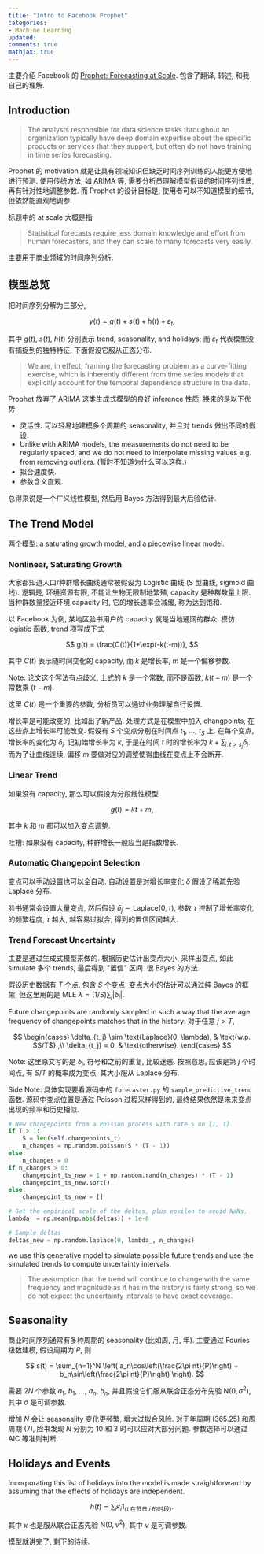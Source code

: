 ```yaml
---
title: "Intro to Facebook Prophet"
categories: 
- Machine Learning
updated:
comments: true
mathjax: true
---
```


主要介绍 Facebook 的 [Prophet: Forecasting at Scale](https://facebook.github.io/prophet/). 包含了翻译, 转述, 和我自己的理解. 

<!-- more -->

## Introduction

> The analysts responsible for data science tasks throughout an organization typically have deep domain expertise about the specific products or services that they support, but often do not have training in time series forecasting.

Prophet 的 motivation 就是让具有领域知识但缺乏时间序列训练的人能更方便地进行预测. 使用传统方法, 如 ARIMA 等, 需要分析员理解模型假设的时间序列性质, 再有针对性地调整参数. 而 Prophet 的设计目标是, 使用者可以不知道模型的细节, 但依然能直观地调参.

标题中的 at scale 大概是指

> Statistical forecasts require less domain knowledge and effort from human forecasters, and they can scale to many forecasts very easily.

主要用于商业领域的时间序列分析.

## 模型总览

把时间序列分解为三部分,

$$
y(t) = g(t) + s(t) + h(t) + \varepsilon_t,
$$

其中 $g(t)$, $s(t)$, $h(t)$ 分别表示 trend, seasonality, and holidays; 而 $\varepsilon_t$ 代表模型没有捕捉到的独特特征, 下面假设它服从正态分布.

> We are, in effect, framing the forecasting problem as a curve-fitting exercise, which is inherently different from time series models that explicitly account for the temporal dependence structure in the data. 

Prophet 放弃了 ARIMA 这类生成式模型的良好 inference 性质, 换来的是以下优势

- 灵活性: 可以轻易地建模多个周期的 seasonality, 并且对 trends 做出不同的假设.
- Unlike with ARIMA models, the measurements do not need to be regularly spaced, and we do not need to interpolate missing values e.g. from removing outliers. (暂时不知道为什么可以这样.)
- 拟合速度快.
- 参数含义直观.

总得来说是一个广义线性模型, 然后用 Bayes 方法得到最大后验估计.

## The Trend Model

两个模型: a saturating growth model, and a piecewise linear model.

### Nonlinear, Saturating Growth

大家都知道人口/种群增长曲线通常被假设为 Logistic 曲线 (S 型曲线, sigmoid 曲线). 逻辑是, 环境资源有限, 不能让生物无限制地繁殖, capacity 是种群数量上限. 当种群数量接近环境 capacity 时, 它的增长速率会减缓, 称为达到饱和.

以 Facebook 为例, 某地区脸书用户的 capacity 就是当地通网的群众. 模仿 logistic 函数, trend 项写成下式

$$
g(t) = \frac{C(t)}{1+\exp(-k(t-m))},
$$

其中 $C(t)$ 表示随时间变化的 capacity, 而 $k$ 是增长率, $m$ 是一个偏移参数. 

Note: 论文这个写法有点歧义, 上式的 $k$ 是一个常数, 而不是函数, $k(t-m)$ 是一个常数乘 $(t-m)$.

这里 $C(t)$ 是一个重要的参数, 分析员可以通过业务理解自行设置.

增长率是可能改变的, 比如出了新产品. 处理方式是在模型中加入 changpoints, 在这些点上增长率可能改变. 假设有 $S$ 个变点分别在时间点 $t_1$, $\dots$, $t_S$ 上. 在每个变点, 增长率的变化为 $\delta_j$. 记初始增长率为 $k$, 于是在时间 $t$ 时的增长率为 $k+\sum_{j\colon t>s_j} \delta_j$. 而为了让曲线连续, 偏移 $m$ 要做对应的调整使得曲线在变点上不会断开.

### Linear Trend

如果没有 capacity, 那么可以假设为分段线性模型

$$
g(t) = kt + m,
$$

其中 $k$ 和 $m$ 都可以加入变点调整.

吐槽: 如果没有 capacity, 种群增长一般应当是指数增长. 

### Automatic Changepoint Selection

变点可以手动设置也可以全自动. 自动设置是对增长率变化 $\delta$ 假设了稀疏先验 Laplace 分布.

脸书通常会设置大量变点, 然后假设 $\delta_j \sim \text{Laplace}(0, \tau)$, 参数 $\tau$ 控制了增长率变化的频繁程度, $\tau$ 越大, 越容易过拟合, 得到的置信区间越大.

###  Trend Forecast Uncertainty

主要是通过生成式模型来做的. 根据历史估计出变点大小, 采样出变点, 如此 simulate 多个 trends, 最后得到 "置信" 区间. 很 Bayes 的方法.

假设历史数据有 $T$ 个点, 包含 $S$ 个变点. 变点大小的估计可以通过纯 Bayes 的框架, 但这里用的是 MLE $\lambda = (1/S) \sum_j \vert\delta_j \vert$.

Future changepoints are randomly sampled in such a way that the average frequency of changepoints matches that in the history: 对于任意 $j > T$,

$$
\begin{cases}
\delta_{t_j} \sim \text{Laplace}(0, \lambda), & \text{w.p. $S/T$} ,\\
\delta_{t_j} = 0, & \text{otherwise}.
\end{cases}
$$

Note: 这里原文写的是 $\delta_j$, 符号和之前的重复, 比较迷惑. 按照意思, 应该是第 $j$ 个时间点, 有 $S/T$ 的概率成为变点, 其大小服从 Laplace 分布.

Side Note: 具体实现要看源码中的 `forecaster.py` 的 `sample_predictive_trend` 函数. 源码中变点位置是通过 Poisson 过程采样得到的, 最终结果依然是未来变点出现的频率和历史相似.

```python
# New changepoints from a Poisson process with rate S on [1, T]
if T > 1:
    S = len(self.changepoints_t)
    n_changes = np.random.poisson(S * (T - 1))
else:
    n_changes = 0
if n_changes > 0:
    changepoint_ts_new = 1 + np.random.rand(n_changes) * (T - 1)
    changepoint_ts_new.sort()
else:
    changepoint_ts_new = []

# Get the empirical scale of the deltas, plus epsilon to avoid NaNs.
lambda_ = np.mean(np.abs(deltas)) + 1e-8

# Sample deltas
deltas_new = np.random.laplace(0, lambda_, n_changes)
```

we use this generative model to simulate possible future trends and use the simulated trends to compute uncertainty intervals.

> The assumption that the trend will continue to change with the same frequency and magnitude as it has in the history is fairly strong, so we do not expect the uncertainty intervals to have exact coverage.

## Seasonality

商业时间序列通常有多种周期的 seasonality (比如周, 月, 年). 主要通过 Fouries 级数建模, 假设周期为 $P$, 则

$$
s(t) = \sum_{n=1}^N \left( a_n\cos\left(\frac{2\pi nt}{P}\right) + b_n\sin\left(\frac{2\pi nt}{P}\right) \right).
$$

需要 $2N$ 个参数 $a_1$, $b_1$, $\dots$, $a_n$, $b_n$, 并且假设它们服从联合正态分布先验 $\text{N}(0, \sigma^2)$, 其中 $\sigma$ 是可调参数.

增加 $N$ 会让 seasonality 变化更频繁, 增大过拟合风险. 对于年周期 (365.25) 和周周期 (7), 脸书发现 $N$ 分别为 10 和 3 时可以应对大部分问题. 参数选择可以通过 AIC 等准则判断.

## Holidays and Events

Incorporating this list of holidays into the model is made straightforward by assuming that the effects of holidays are independent.

$$
h(t) = \sum_i\kappa_i 1_{\{\text{$t$ 在节日 $i$ 的时段}\}}.
$$

其中 $\kappa$ 也是服从联合正态先验 $\text{N}(0, \nu^2)$, 其中 $\nu$ 是可调参数.

模型就讲完了, 剩下的待续.